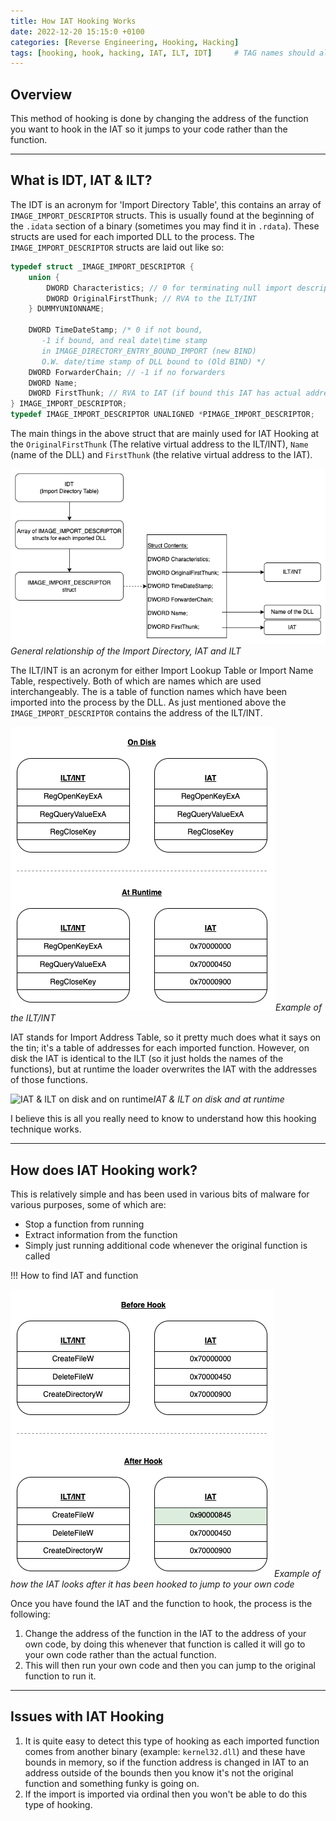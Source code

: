 ```yaml
---
title: How IAT Hooking Works
date: 2022-12-20 15:15:0 +0100
categories: [Reverse Engineering, Hooking, Hacking]
tags: [hooking, hook, hacking, IAT, ILT, IDT]     # TAG names should always be lowercase
---
```



## Overview

This method of hooking is done by changing the address of the function you want to hook in the IAT so it jumps to your code rather than the function.

***

## What is IDT, IAT & ILT?

The IDT is an acronym for 'Import Directory Table', this contains an array of `IMAGE_IMPORT_DESCRIPTOR` structs. This is usually found at the beginning of the `.idata` section of a binary (sometimes you may find it in `.rdata`). These structs are used for each imported DLL to the process. The `IMAGE_IMPORT_DESCRIPTOR` structs are laid out like so:
```cpp
typedef struct _IMAGE_IMPORT_DESCRIPTOR {
    union {
        DWORD Characteristics; // 0 for terminating null import descriptor
        DWORD OriginalFirstThunk; // RVA to the ILT/INT
    } DUMMYUNIONNAME;
    
    DWORD TimeDateStamp; /* 0 if not bound,
       -1 if bound, and real date\time stamp
       in IMAGE_DIRECTORY_ENTRY_BOUND_IMPORT (new BIND)
       O.W. date/time stamp of DLL bound to (Old BIND) */
    DWORD ForwarderChain; // -1 if no forwarders
    DWORD Name;
    DWORD FirstThunk; // RVA to IAT (if bound this IAT has actual addresses)
} IMAGE_IMPORT_DESCRIPTOR;
typedef IMAGE_IMPORT_DESCRIPTOR UNALIGNED *PIMAGE_IMPORT_DESCRIPTOR;
```

The main things in the above struct that are mainly used for IAT Hooking at the `OriginalFirstThunk` (The relative virtual address to the ILT/INT), `Name` (name of the DLL) and `FirstThunk` (the relative virtual address to the IAT).

![Relationship of the Import Directory, IAT and ILT](/assets/IDT-ILT-IAT-diagram.png)*General relationship of the Import Directory, IAT and ILT*

The ILT/INT is an acronym for either Import Lookup Table or Import Name Table, respectively. Both of which are names which are used interchangeably. The is a table of function names which have been imported into the process by the DLL. As just mentioned above the `IMAGE_IMPORT_DESCRIPTOR` contains the address of the ILT/INT.

![ILT/INT Example](/assets/ILT-INT-diagram.png)*Example of the ILT/INT*

IAT stands for Import Address Table, so it pretty much does what it says on the tin; it's a table of addresses for each imported function. However, on disk the IAT is identical to the ILT (so it just holds the names of the functions), but at runtime the loader overwrites the IAT with the addresses of those functions.

![IAT & ILT on disk and on runtime](/assets/IAT-ILT-diagram.png)*IAT & ILT on disk and at runtime*

I believe this is all you really need to know to understand how this hooking technique works.

***

## How does IAT Hooking work?

This is relatively simple and has been used in various bits of malware for various purposes, some of which are:
- Stop a function from running
- Extract information from the function
- Simply just running additional code whenever the original function is called

!!! How to find IAT and function

![Example of how the IAT looks after being hooked](/assets/Before-Hook-After-Hook.png)*Example of how the IAT looks after it has been hooked to jump to your own code*

Once you have found the IAT and the function to hook, the process is the following:
1. Change the address of the function in the IAT to the address of your own code, by doing this whenever that function is called it will go to your own code rather than the actual function.
2. This will then run your own code and then you can jump to the original function to run it.

***

## Issues with IAT Hooking

1. It is quite easy to detect this type of hooking as each imported function comes from another binary (example: `kernel32.dll`) and these have bounds in memory, so if the function address is changed in IAT to an address outside of the bounds then you know it's not the original function and something funky is going on.
2. If the import is imported via ordinal then you won't be able to do this type of hooking.
